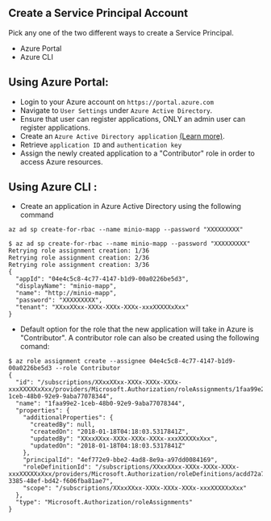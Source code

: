## Create a Service Principal Account
Pick any one of the two different ways to create a Service Principal.
- Azure Portal
- Azure CLI

## Using Azure Portal:
- Login to your Azure account on `https://portal.azure.com`
- Navigate to `User Settings` under `Azure Active Directory`.
- Ensure that user can register applications, ONLY an admin user can register applications.
- Create an `Azure Active Directory application` [(Learn more)](https://docs.microsoft.com/en-us/azure/azure-resource-manager/resource-group-create-service-principal-portal?view=azure-cli-latest).
- Retrieve `application ID` and `authentication key`
- Assign the newly created application to a "Contributor" role in order to access Azure resources.

## Using Azure CLI :
- Create an application in Azure Active Directory using the following command

`az ad sp create-for-rbac --name minio-mapp --password "XXXXXXXXX"`

```
$ az ad sp create-for-rbac --name minio-mapp --password "XXXXXXXXX"
Retrying role assignment creation: 1/36
Retrying role assignment creation: 2/36
Retrying role assignment creation: 3/36
{
  "appId": "04e4c5c8-4c77-4147-b1d9-00a0226be5d3",
  "displayName": "minio-mapp",
  "name": "http://minio-mapp",
  "password": "XXXXXXXXX",
  "tenant": "XXxxXXxx-XXXx-XXXx-XXXx-xxxXXXXXxXxx"
}
```

- Default option for the role that the new application will take in Azure is "Contributor". A contributor role can also be created using the following comand:

```
$ az role assignment create --assignee 04e4c5c8-4c77-4147-b1d9-00a0226be5d3 --role Contributor
{
  "id": "/subscriptions/XXxxXXxx-XXXx-XXXx-XXXx-xxxXXXXXxXxx/providers/Microsoft.Authorization/roleAssignments/1faa99e2-1ceb-48b0-92e9-9aba77078344",
  "name": "1faa99e2-1ceb-48b0-92e9-9aba77078344",
  "properties": {
    "additionalProperties": {
      "createdBy": null,
      "createdOn": "2018-01-18T04:18:03.5317841Z",
      "updatedBy": "XXxxXXxx-XXXx-XXXx-XXXx-xxxXXXXXxXxx",
      "updatedOn": "2018-01-18T04:18:03.5317841Z"
    },
    "principalId": "4ef772e9-bbe2-4ad8-8e9a-a97dd0084169",
    "roleDefinitionId": "/subscriptions/XXxxXXxx-XXXx-XXXx-XXXx-xxxXXXXXxXxx/providers/Microsoft.Authorization/roleDefinitions/acdd72a7-3385-48ef-bd42-f606fba81ae7",
    "scope": "/subscriptions/XXxxXXxx-XXXx-XXXx-XXXx-xxxXXXXXxXxx"
  },
  "type": "Microsoft.Authorization/roleAssignments"
}
```
